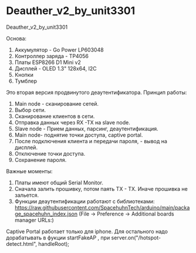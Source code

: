 # Deauther_v2_by_unit3301
Deauther_v2_by_unit3301

Основа:
1) Аккумулятор  - Go Power LP603048
2) Контроллер заряда - TP4056
3) Платы ESP8266 D1 Mini v2 
4) Дисплей - OLED 1.3" 128x64, I2C
5) Кнопки 
6) Тумблер

Это вторая версия продвинутого деаутентификатора.
Принцип работы:
1) Main node - сканирование сетей.
2) Выбор сети.
3) Сканирование клиентов в сети.
4) Отправка данных через RX -TX на slave node.
5) Slave node - Прием данных, парсинг, деаутентификация. 
6) Main node- поднятие точки доступа, captive portal.
7) После подключения клиента и передачи пароля, - вывод на дисплей.
8) Отключение точки доступа. 
9) Сохранение пароля. 

Важные моменты:
1) Платы имеют общий Serial Monitor.
2) Сначала залить прошивку, потом паять TX - TX. Иначе прошивка не зальется. 
3) Функции деаутентификации работают с библиотеками:
https://raw.githubusercontent.com/SpacehuhnTech/arduino/main/package_spacehuhn_index.json
(File -> Preference -> Additional boards manager URLs:)

Captive Portal работает только для iphone. 
Для остального надо дорабатывать в фукции startFakeAP , при server.on("/hotspot-detect.html", handleRoot);
